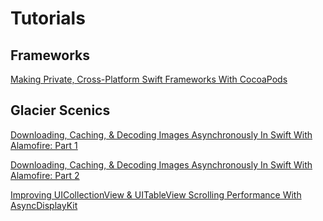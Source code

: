 # Tutorials

## Frameworks
[Making Private, Cross-Platform Swift Frameworks With CocoaPods](http://www.tekramer.com/making-private-cross-platform-swift-frameworks-with-cocoapods/)

## Glacier Scenics
[Downloading, Caching, & Decoding Images Asynchronously In Swift With Alamofire: Part 1](http://www.tekramer.com/downloading-images-asynchronously-in-swift-with-alamofire/)

[Downloading, Caching, & Decoding Images Asynchronously In Swift With Alamofire: Part 2](http://www.tekramer.com/decoding-images-asynchronously-in-swift/)

[Improving UICollectionView & UITableView Scrolling Performance With AsyncDisplayKit](http://www.tekramer.com/improving-uicollectionview-uitableview-scrolling-performance-with-asyncdisplaykit/)
